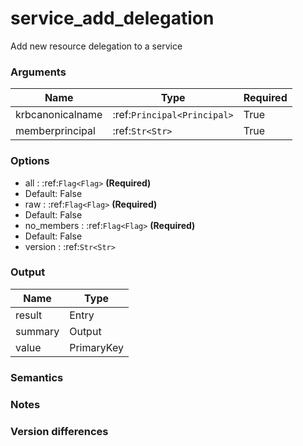 [//]: # (THE CONTENT BELOW IS GENERATED. DO NOT EDIT.)
# service_add_delegation
Add new resource delegation to a service

### Arguments
|Name|Type|Required
|-|-|-
|krbcanonicalname|:ref:`Principal<Principal>`|True
|memberprincipal|:ref:`Str<Str>`|True

### Options
* all : :ref:`Flag<Flag>` **(Required)**
 * Default: False
* raw : :ref:`Flag<Flag>` **(Required)**
 * Default: False
* no_members : :ref:`Flag<Flag>` **(Required)**
 * Default: False
* version : :ref:`Str<Str>`

### Output
|Name|Type
|-|-
|result|Entry
|summary|Output
|value|PrimaryKey

[//]: # (ADD YOUR NOTES BELOW. THESE WILL BE PICKED EVERY TIME THE DOCS ARE REGENERATED. //end)
### Semantics

### Notes

### Version differences